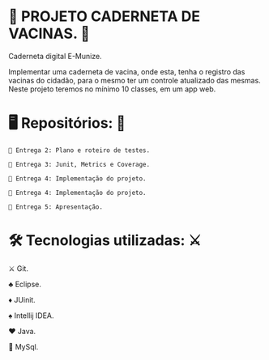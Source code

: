<h1> 📖 PROJETO CADERNETA DE VACINAS. 💉 </h1>

Caderneta digital E-Munize.

Implementar uma caderneta de vacina, onde esta, tenha o registro das vacinas do cidadão, para o mesmo ter um controle atualizado das mesmas. 
Neste projeto teremos no mínimo 10 classes, em um app web.

<h1> 🖥 Repositórios: 🔌 </h1>

    📌 Entrega 2: Plano e roteiro de testes.
    
    📌 Entrega 3: Junit, Metrics e Coverage.
    
    📌 Entrega 4: Implementação do projeto.
    
    📌 Entrega 4: Implementação do projeto.
    
    📌 Entrega 5: Apresentação.
 
 
<h1>🛠  Tecnologias utilizadas: ⚔ </h1>

  ⚔  Git.
    
  ♣  Eclipse.
    
  ♦ JUinit.
    
  ♠ Intellij IDEA.
    
  ♥ Java.
    
 🎲 MySql.
